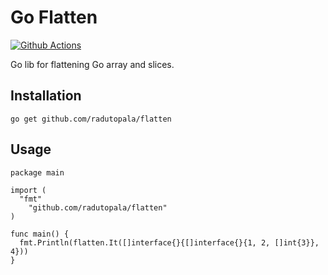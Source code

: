 # Go Flatten

[![Github Actions](https://github.com/radutopala/flatten/workflows/Test/badge.svg)](https://github.com/radutopala/flatten/actions)

Go lib for flattening Go array and slices.

## Installation
```
go get github.com/radutopala/flatten
```

## Usage

```
package main

import (
  "fmt"
	"github.com/radutopala/flatten"
)

func main() {
  fmt.Println(flatten.It([]interface{}{[]interface{}{1, 2, []int{3}}, 4}))
}

```

